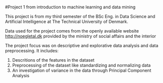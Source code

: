 #Project 1 from introduction to machine learning and data mining

This project is from my third semester of the BSc Eng. in Data Science and Artificial Intelligence at The Technical University of Denmark.

Data used for the project comes from the openly available website http://noegletal.dk provided by the ministry of social affairs and the interior

The project focus was on descriptive and explorative data analysis and data preprocessing. It includes:

1. Descritions of the features in the dataset
2. Preprocessing of the dataset like standardizing and normalizing data
3. An investigation of variance in the data through Principal Component Analysis 
